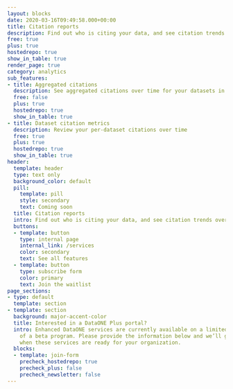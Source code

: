 ```yaml
---
layout: blocks
date: 2020-03-16T09:49:58.000+00:00
title: Citation reports
description: Find out who is citing your data, and see citation trends over time
free: true
plus: true
hostedrepo: true
show_in_table: true
render_page: true
category: analytics
sub_features:
- title: Aggregated citations
  description: See aggregated citations over time for your datasets in each portal or hosted repository
  free: false
  plus: true
  hostedrepo: true
  show_in_table: true
- title: Dataset citation metrics
  description: Review your per-dataset citations over time
  free: true
  plus: true
  hostedrepo: true
  show_in_table: true
header:
  template: header
  type: text only
  background_color: default
  pill:
    template: pill
    style: secondary
    text: Coming soon
  title: Citation reports
  intro: Find out who is citing your data, and see citation trends over time.
  buttons:
  - template: button
    type: internal page
    internal_link: /services
    color: secondary
    text: See all features
  - template: button
    type: subscribe form
    color: primary
    text: Join the waitlist
page_sections:
- type: default
  template: section
- template: section
  background: major-accent-color
  title: Interested in a DataONE Plus portal?
  intro: Enhanced DataONE services are currently available on a limited basis as part
    of a beta program. Please provide the information below and we’ll get in touch
    when these services are ready for your organization.
  blocks:
  - template: join-form
    precheck_hostedrepo: true
    precheck_plus: false
    precheck_newsletter: false
---
```

